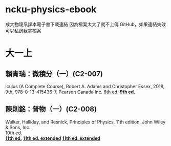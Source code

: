 # ncku-physics-ebook
成大物理系課本電子書下載連結
因為檔案太大了就不上傳 GitHub，如果連結失效可以私訊我拿檔案

# 大一上

## 賴青瑞：微積分（一）(C2-007)
lculus (A Complete Course), Robert A. Adams and Christopher Essex, 2018, 9th, 978-0-13-415436-7, Pearson Canada Inc.
[6th ed.](https://1lib.tw/book/714686/377782)
**[9th ed.](https://1lib.tw/book/3718381/a35066)**

## 陳則銘：普物（一）(C2-008)
Walker,  Halliday, and Resnick, Principles of  Physics, 11th edition, John Wiley & Sons, Inc.   
[10th ed.](https://1lib.tw/book/5535901/8f754e)  
**[11th ed.](https://1lib.tw/book/5274073/863ccb)**
**[11th ed. extended](https://1lib.tw/book/5869883/cdc926)**
**[11th ed. extended](https://www.technicalbookspdf.com/download/?file=17553)**

